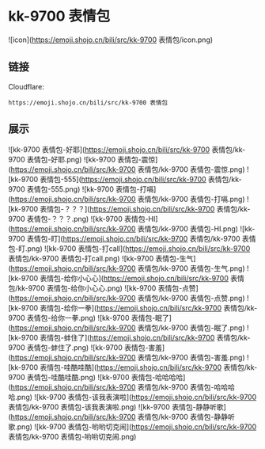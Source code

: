 # kk-9700 表情包
![icon](https://emoji.shojo.cn/bili/src/kk-9700 表情包/icon.png)
## 链接
Cloudflare:
```
https://emoji.shojo.cn/bili/src/kk-9700 表情包
```
## 展示
![kk-9700 表情包-好耶](https://emoji.shojo.cn/bili/src/kk-9700 表情包/kk-9700 表情包-好耶.png)
![kk-9700 表情包-震惊](https://emoji.shojo.cn/bili/src/kk-9700 表情包/kk-9700 表情包-震惊.png)
![kk-9700 表情包-555](https://emoji.shojo.cn/bili/src/kk-9700 表情包/kk-9700 表情包-555.png)
![kk-9700 表情包-打嗝](https://emoji.shojo.cn/bili/src/kk-9700 表情包/kk-9700 表情包-打嗝.png)
![kk-9700 表情包-？？？](https://emoji.shojo.cn/bili/src/kk-9700 表情包/kk-9700 表情包-？？？.png)
![kk-9700 表情包-HI](https://emoji.shojo.cn/bili/src/kk-9700 表情包/kk-9700 表情包-HI.png)
![kk-9700 表情包-盯](https://emoji.shojo.cn/bili/src/kk-9700 表情包/kk-9700 表情包-盯.png)
![kk-9700 表情包-打call](https://emoji.shojo.cn/bili/src/kk-9700 表情包/kk-9700 表情包-打call.png)
![kk-9700 表情包-生气](https://emoji.shojo.cn/bili/src/kk-9700 表情包/kk-9700 表情包-生气.png)
![kk-9700 表情包-给你小心心](https://emoji.shojo.cn/bili/src/kk-9700 表情包/kk-9700 表情包-给你小心心.png)
![kk-9700 表情包-点赞](https://emoji.shojo.cn/bili/src/kk-9700 表情包/kk-9700 表情包-点赞.png)
![kk-9700 表情包-给你一拳](https://emoji.shojo.cn/bili/src/kk-9700 表情包/kk-9700 表情包-给你一拳.png)
![kk-9700 表情包-眠了](https://emoji.shojo.cn/bili/src/kk-9700 表情包/kk-9700 表情包-眠了.png)
![kk-9700 表情包-蚌住了](https://emoji.shojo.cn/bili/src/kk-9700 表情包/kk-9700 表情包-蚌住了.png)
![kk-9700 表情包-害羞](https://emoji.shojo.cn/bili/src/kk-9700 表情包/kk-9700 表情包-害羞.png)
![kk-9700 表情包-哇酷哇酷](https://emoji.shojo.cn/bili/src/kk-9700 表情包/kk-9700 表情包-哇酷哇酷.png)
![kk-9700 表情包-哈哈哈哈](https://emoji.shojo.cn/bili/src/kk-9700 表情包/kk-9700 表情包-哈哈哈哈.png)
![kk-9700 表情包-该我表演啦](https://emoji.shojo.cn/bili/src/kk-9700 表情包/kk-9700 表情包-该我表演啦.png)
![kk-9700 表情包-静静听歌](https://emoji.shojo.cn/bili/src/kk-9700 表情包/kk-9700 表情包-静静听歌.png)
![kk-9700 表情包-哟哟切克闹](https://emoji.shojo.cn/bili/src/kk-9700 表情包/kk-9700 表情包-哟哟切克闹.png)
